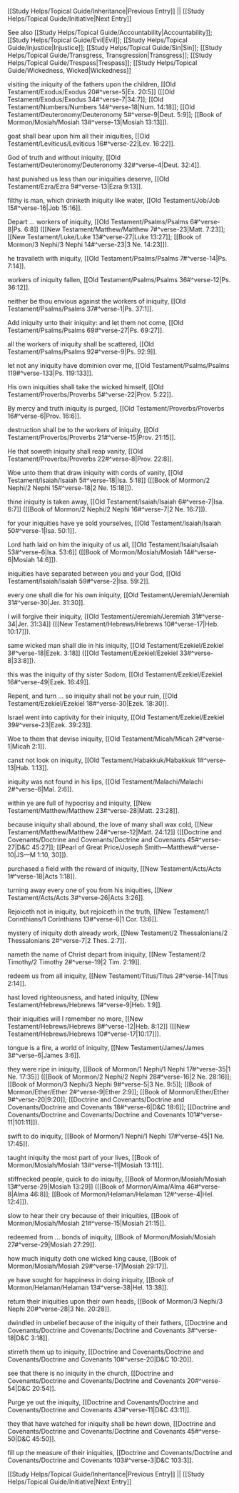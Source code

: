 [[Study Helps/Topical Guide/Inheritance|Previous Entry]]  ||  [[Study Helps/Topical Guide/Initiative|Next Entry]]

 See also [[Study Helps/Topical Guide/Accountability|Accountability]]; [[Study Helps/Topical Guide/Evil|Evil]]; [[Study Helps/Topical Guide/Injustice|Injustice]]; [[Study Helps/Topical Guide/Sin|Sin]]; [[Study Helps/Topical Guide/Transgress, Transgression|Transgress]]; [[Study Helps/Topical Guide/Trespass|Trespass]]; [[Study Helps/Topical Guide/Wickedness, Wicked|Wickedness]]

 visiting the iniquity of the fathers upon the children, [[Old Testament/Exodus/Exodus 20#^verse-5|Ex. 20:5]] ([[Old Testament/Exodus/Exodus 34#^verse-7|34:7]]; [[Old Testament/Numbers/Numbers 14#^verse-18|Num. 14:18]]; [[Old Testament/Deuteronomy/Deuteronomy 5#^verse-9|Deut. 5:9]]; [[Book of Mormon/Mosiah/Mosiah 13#^verse-13|Mosiah 13:13]]).

 goat shall bear upon him all their iniquities, [[Old Testament/Leviticus/Leviticus 16#^verse-22|Lev. 16:22]].

 God of truth and without iniquity, [[Old Testament/Deuteronomy/Deuteronomy 32#^verse-4|Deut. 32:4]].

 hast punished us less than our iniquities deserve, [[Old Testament/Ezra/Ezra 9#^verse-13|Ezra 9:13]].

 filthy is man, which drinketh iniquity like water, [[Old Testament/Job/Job 15#^verse-16|Job 15:16]].

 Depart ... workers of iniquity, [[Old Testament/Psalms/Psalms 6#^verse-8|Ps. 6:8]] ([[New Testament/Matthew/Matthew 7#^verse-23|Matt. 7:23]]; [[New Testament/Luke/Luke 13#^verse-27|Luke 13:27]]; [[Book of Mormon/3 Nephi/3 Nephi 14#^verse-23|3 Ne. 14:23]]).

 he travaileth with iniquity, [[Old Testament/Psalms/Psalms 7#^verse-14|Ps. 7:14]].

 workers of iniquity fallen, [[Old Testament/Psalms/Psalms 36#^verse-12|Ps. 36:12]].

 neither be thou envious against the workers of iniquity, [[Old Testament/Psalms/Psalms 37#^verse-1|Ps. 37:1]].

 Add iniquity unto their iniquity: and let them not come, [[Old Testament/Psalms/Psalms 69#^verse-27|Ps. 69:27]].

 all the workers of iniquity shall be scattered, [[Old Testament/Psalms/Psalms 92#^verse-9|Ps. 92:9]].

 let not any iniquity have dominion over me, [[Old Testament/Psalms/Psalms 119#^verse-133|Ps. 119:133]].

 His own iniquities shall take the wicked himself, [[Old Testament/Proverbs/Proverbs 5#^verse-22|Prov. 5:22]].

 By mercy and truth iniquity is purged, [[Old Testament/Proverbs/Proverbs 16#^verse-6|Prov. 16:6]].

 destruction shall be to the workers of iniquity, [[Old Testament/Proverbs/Proverbs 21#^verse-15|Prov. 21:15]].

 He that soweth iniquity shall reap vanity, [[Old Testament/Proverbs/Proverbs 22#^verse-8|Prov. 22:8]].

 Woe unto them that draw iniquity with cords of vanity, [[Old Testament/Isaiah/Isaiah 5#^verse-18|Isa. 5:18]] ([[Book of Mormon/2 Nephi/2 Nephi 15#^verse-18|2 Ne. 15:18]]).

 thine iniquity is taken away, [[Old Testament/Isaiah/Isaiah 6#^verse-7|Isa. 6:7]] ([[Book of Mormon/2 Nephi/2 Nephi 16#^verse-7|2 Ne. 16:7]]).

 for your iniquities have ye sold yourselves, [[Old Testament/Isaiah/Isaiah 50#^verse-1|Isa. 50:1]].

 Lord hath laid on him the iniquity of us all, [[Old Testament/Isaiah/Isaiah 53#^verse-6|Isa. 53:6]] ([[Book of Mormon/Mosiah/Mosiah 14#^verse-6|Mosiah 14:6]]).

 iniquities have separated between you and your God, [[Old Testament/Isaiah/Isaiah 59#^verse-2|Isa. 59:2]].

 every one shall die for his own iniquity, [[Old Testament/Jeremiah/Jeremiah 31#^verse-30|Jer. 31:30]].

 I will forgive their iniquity, [[Old Testament/Jeremiah/Jeremiah 31#^verse-34|Jer. 31:34]] ([[New Testament/Hebrews/Hebrews 10#^verse-17|Heb. 10:17]]).

 same wicked man shall die in his iniquity, [[Old Testament/Ezekiel/Ezekiel 3#^verse-18|Ezek. 3:18]] ([[Old Testament/Ezekiel/Ezekiel 33#^verse-8|33:8]]).

 this was the iniquity of thy sister Sodom, [[Old Testament/Ezekiel/Ezekiel 16#^verse-49|Ezek. 16:49]].

 Repent, and turn ... so iniquity shall not be your ruin, [[Old Testament/Ezekiel/Ezekiel 18#^verse-30|Ezek. 18:30]].

 Israel went into captivity for their iniquity, [[Old Testament/Ezekiel/Ezekiel 39#^verse-23|Ezek. 39:23]].

 Woe to them that devise iniquity, [[Old Testament/Micah/Micah 2#^verse-1|Micah 2:1]].

 canst not look on iniquity, [[Old Testament/Habakkuk/Habakkuk 1#^verse-13|Hab. 1:13]].

 iniquity was not found in his lips, [[Old Testament/Malachi/Malachi 2#^verse-6|Mal. 2:6]].

 within ye are full of hypocrisy and iniquity, [[New Testament/Matthew/Matthew 23#^verse-28|Matt. 23:28]].

 because iniquity shall abound, the love of many shall wax cold, [[New Testament/Matthew/Matthew 24#^verse-12|Matt. 24:12]] ([[Doctrine and Covenants/Doctrine and Covenants/Doctrine and Covenants 45#^verse-27|D&C 45:27]]; [[Pearl of Great Price/Joseph Smith—Matthew#^verse-10|JS—M 1:10, 30]]).

 purchased a field with the reward of iniquity, [[New Testament/Acts/Acts 1#^verse-18|Acts 1:18]].

 turning away every one of you from his iniquities, [[New Testament/Acts/Acts 3#^verse-26|Acts 3:26]].

 Rejoiceth not in iniquity, but rejoiceth in the truth, [[New Testament/1 Corinthians/1 Corinthians 13#^verse-6|1 Cor. 13:6]].

 mystery of iniquity doth already work, [[New Testament/2 Thessalonians/2 Thessalonians 2#^verse-7|2 Thes. 2:7]].

 nameth the name of Christ depart from iniquity, [[New Testament/2 Timothy/2 Timothy 2#^verse-19|2 Tim. 2:19]].

 redeem us from all iniquity, [[New Testament/Titus/Titus 2#^verse-14|Titus 2:14]].

 hast loved righteousness, and hated iniquity, [[New Testament/Hebrews/Hebrews 1#^verse-9|Heb. 1:9]].

 their iniquities will I remember no more, [[New Testament/Hebrews/Hebrews 8#^verse-12|Heb. 8:12]] ([[New Testament/Hebrews/Hebrews 10#^verse-17|10:17]]).

 tongue is a fire, a world of iniquity, [[New Testament/James/James 3#^verse-6|James 3:6]].

 they were ripe in iniquity, [[Book of Mormon/1 Nephi/1 Nephi 17#^verse-35|1 Ne. 17:35]] ([[Book of Mormon/2 Nephi/2 Nephi 28#^verse-16|2 Ne. 28:16]]; [[Book of Mormon/3 Nephi/3 Nephi 9#^verse-5|3 Ne. 9:5]]; [[Book of Mormon/Ether/Ether 2#^verse-9|Ether 2:9]]; [[Book of Mormon/Ether/Ether 9#^verse-20|9:20]]; [[Doctrine and Covenants/Doctrine and Covenants/Doctrine and Covenants 18#^verse-6|D&C 18:6]]; [[Doctrine and Covenants/Doctrine and Covenants/Doctrine and Covenants 101#^verse-11|101:11]]).

 swift to do iniquity, [[Book of Mormon/1 Nephi/1 Nephi 17#^verse-45|1 Ne. 17:45]].

 taught iniquity the most part of your lives, [[Book of Mormon/Mosiah/Mosiah 13#^verse-11|Mosiah 13:11]].

 stiffnecked people, quick to do iniquity, [[Book of Mormon/Mosiah/Mosiah 13#^verse-29|Mosiah 13:29]] ([[Book of Mormon/Alma/Alma 46#^verse-8|Alma 46:8]]; [[Book of Mormon/Helaman/Helaman 12#^verse-4|Hel. 12:4]]).

 slow to hear their cry because of their iniquities, [[Book of Mormon/Mosiah/Mosiah 21#^verse-15|Mosiah 21:15]].

 redeemed from ... bonds of iniquity, [[Book of Mormon/Mosiah/Mosiah 27#^verse-29|Mosiah 27:29]].

 how much iniquity doth one wicked king cause, [[Book of Mormon/Mosiah/Mosiah 29#^verse-17|Mosiah 29:17]].

 ye have sought for happiness in doing iniquity, [[Book of Mormon/Helaman/Helaman 13#^verse-38|Hel. 13:38]].

 return their iniquities upon their own heads, [[Book of Mormon/3 Nephi/3 Nephi 20#^verse-28|3 Ne. 20:28]].

 dwindled in unbelief because of the iniquity of their fathers, [[Doctrine and Covenants/Doctrine and Covenants/Doctrine and Covenants 3#^verse-18|D&C 3:18]].

 stirreth them up to iniquity, [[Doctrine and Covenants/Doctrine and Covenants/Doctrine and Covenants 10#^verse-20|D&C 10:20]].

 see that there is no iniquity in the church, [[Doctrine and Covenants/Doctrine and Covenants/Doctrine and Covenants 20#^verse-54|D&C 20:54]].

 Purge ye out the iniquity, [[Doctrine and Covenants/Doctrine and Covenants/Doctrine and Covenants 43#^verse-11|D&C 43:11]].

 they that have watched for iniquity shall be hewn down, [[Doctrine and Covenants/Doctrine and Covenants/Doctrine and Covenants 45#^verse-50|D&C 45:50]].

 fill up the measure of their iniquities, [[Doctrine and Covenants/Doctrine and Covenants/Doctrine and Covenants 103#^verse-3|D&C 103:3]].

[[Study Helps/Topical Guide/Inheritance|Previous Entry]]  ||  [[Study Helps/Topical Guide/Initiative|Next Entry]]